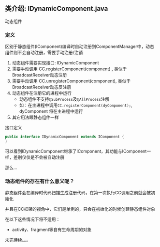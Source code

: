 ## 类介绍: IDynamicComponent.java

动态组件

### 定义

区别于静态组件(IComponent)编译时自动注册到ComponentManager中，动态组件则不会自动注册，需要手动注册/注销
1. 动态组件需要实现接口: IDynamicComponent
2. 需要手动调用 CC.registerComponent(component) , 类似于BroadcastReceiver动态注册
3. 需要手动调用 CC.unregisterComponent(component), 类似于BroadcastReceiver动态反注册
4. 动态组件在注册它的进程中运行
	- 动态组件不支持`@SubProcess`及`@AllProcess`注解
	- 如：在主进程中调用`CC.registerComponent(dyComponent);`, dyComponent 将在主进程中运行
4. 其它用法跟静态组件一样

接口定义
```java
public interface IDynamicComponent extends IComponent {
}
```
可以看到IDynamicComponent继承了IComponent，其功能与IComponent一样，差别仅仅是不会被自动注册

那么...
### 动态组件的存在有什么意义呢？

静态组件会在编译时代码扫描生成注册代码，在第一次执行CC调用之前就会被初始化

并且在CC框架的视角中，它们是单例的，只会在初始化的时候创建静态组件对象

在以下这些情况下将不适用：

- activity、fragment等自有生命周期的对象


未完待续。。。
